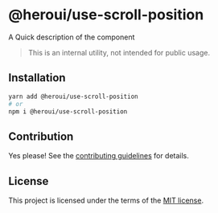 # @heroui/use-scroll-position

A Quick description of the component

> This is an internal utility, not intended for public usage.

## Installation

```sh
yarn add @heroui/use-scroll-position
# or
npm i @heroui/use-scroll-position
```

## Contribution

Yes please! See the
[contributing guidelines](https://github.com/nextui-org/nextui/blob/master/CONTRIBUTING.md)
for details.

## License

This project is licensed under the terms of the
[MIT license](https://github.com/nextui-org/nextui/blob/master/LICENSE).

